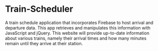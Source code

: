 # Train-Scheduler
A train schedule application that incorporates Firebase to host arrival and departure data. This app retrieves and manipulates this information with JavaScript and jQuery. This website will provide up-to-date information about various trains, namely their arrival times and how many minutes remain until they arrive at their station.